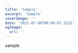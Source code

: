 ```yaml
---
title: 'Sample'
excerpt: 'Sample'
coverImage: ''
date: '2021-07-08T00:00:07.322Z'
ogImage:
  url: ''
---
```


sample
